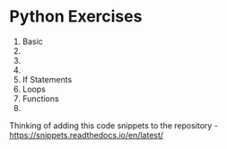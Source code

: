 # Python Exercises

1. Basic
2.
3.
4.
5. If Statements
6. Loops
7. Functions
8. 

Thinking of adding this code snippets to the repository -https://snippets.readthedocs.io/en/latest/
